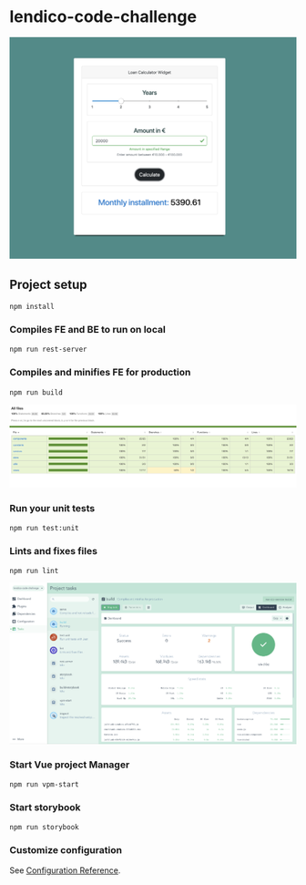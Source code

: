 # lendico-code-challenge

![App Screenshot](./docs/images/app.png)

## Project setup
```
npm install
```

### Compiles FE and BE to run on local
```
npm run rest-server
```

### Compiles and minifies FE for production
```
npm run build
```

![Unit Test Coverage Screenshot](./docs/images/coverage.png)
### Run your unit tests
```
npm run test:unit
```

### Lints and fixes files
```
npm run lint
```

![Vue Project Manger Screenshot](./docs/images/vpm.png)
### Start Vue project Manager
```
npm run vpm-start
```

### Start storybook
```
npm run storybook
```

### Customize configuration
See [Configuration Reference](https://cli.vuejs.org/config/).
